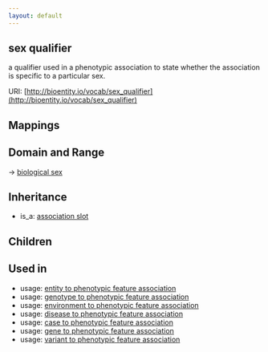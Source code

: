 ```yaml
---
layout: default
---
```


## sex qualifier


a qualifier used in a phenotypic association to state whether the association is specific to a particular sex.

URI: [http://bioentity.io/vocab/sex_qualifier](http://bioentity.io/vocab/sex_qualifier)
## Mappings


## Domain and Range

 -> [biological sex](BiologicalSex.html)

## Inheritance

 *  is_a: [association slot](association_slot.html)

## Children


## Used in

 *  usage: [entity to phenotypic feature association](EntityToPhenotypicFeatureAssociation.html)
 *  usage: [genotype to phenotypic feature association](GenotypeToPhenotypicFeatureAssociation.html)
 *  usage: [environment to phenotypic feature association](EnvironmentToPhenotypicFeatureAssociation.html)
 *  usage: [disease to phenotypic feature association](DiseaseToPhenotypicFeatureAssociation.html)
 *  usage: [case to phenotypic feature association](CaseToPhenotypicFeatureAssociation.html)
 *  usage: [gene to phenotypic feature association](GeneToPhenotypicFeatureAssociation.html)
 *  usage: [variant to phenotypic feature association](VariantToPhenotypicFeatureAssociation.html)

